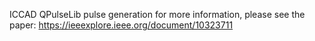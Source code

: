 ICCAD QPulseLib pulse generation
for more information, please see the paper: https://ieeexplore.ieee.org/document/10323711
